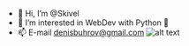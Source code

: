 - 👋 Hi, I’m @Skivel
- 👀 I’m interested in WebDev with Python 💞️
- 📫 E-mail denisbuhrov@gmail.com
![alt text](https://github.com/Skivel/matplotlib-MySkills/blob/master/graph.png)
